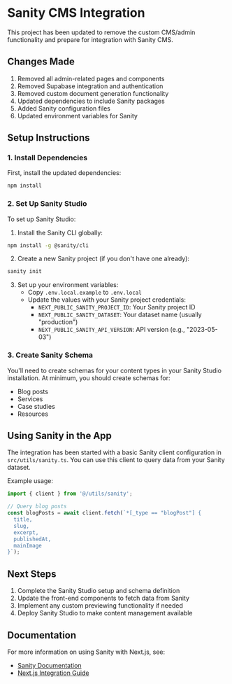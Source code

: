 # Sanity CMS Integration

This project has been updated to remove the custom CMS/admin functionality and prepare for integration with Sanity CMS.

## Changes Made

1. Removed all admin-related pages and components
2. Removed Supabase integration and authentication
3. Removed custom document generation functionality
4. Updated dependencies to include Sanity packages
5. Added Sanity configuration files
6. Updated environment variables for Sanity

## Setup Instructions

### 1. Install Dependencies

First, install the updated dependencies:

```bash
npm install
```

### 2. Set Up Sanity Studio

To set up Sanity Studio:

1. Install the Sanity CLI globally:

```bash
npm install -g @sanity/cli
```

2. Create a new Sanity project (if you don't have one already):

```bash
sanity init
```

3. Set up your environment variables:
   - Copy `.env.local.example` to `.env.local`
   - Update the values with your Sanity project credentials:
     - `NEXT_PUBLIC_SANITY_PROJECT_ID`: Your Sanity project ID
     - `NEXT_PUBLIC_SANITY_DATASET`: Your dataset name (usually "production")
     - `NEXT_PUBLIC_SANITY_API_VERSION`: API version (e.g., "2023-05-03")

### 3. Create Sanity Schema

You'll need to create schemas for your content types in your Sanity Studio installation. At minimum, you should create schemas for:

- Blog posts
- Services
- Case studies
- Resources

## Using Sanity in the App

The integration has been started with a basic Sanity client configuration in `src/utils/sanity.ts`. You can use this client to query data from your Sanity dataset.

Example usage:

```typescript
import { client } from '@/utils/sanity';

// Query blog posts
const blogPosts = await client.fetch(`*[_type == "blogPost"] {
  title,
  slug,
  excerpt,
  publishedAt,
  mainImage
}`);
```

## Next Steps

1. Complete the Sanity Studio setup and schema definition
2. Update the front-end components to fetch data from Sanity
3. Implement any custom previewing functionality if needed
4. Deploy Sanity Studio to make content management available

## Documentation

For more information on using Sanity with Next.js, see:

- [Sanity Documentation](https://www.sanity.io/docs)
- [Next.js Integration Guide](https://www.sanity.io/guides/nextjs-app-router-sanity)

